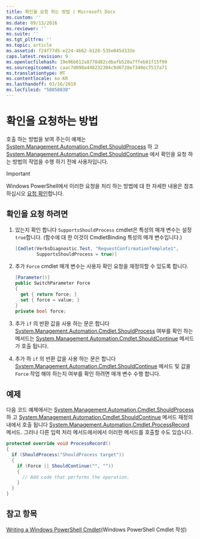 ```yaml
---
title: 확인을 요청 하는 방법 | Microsoft Docs
ms.custom: ''
ms.date: 09/13/2016
ms.reviewer: ''
ms.suite: ''
ms.tgt_pltfrm: ''
ms.topic: article
ms.assetid: f24f77d5-e224-4b62-b128-535e045d333e
caps.latest.revision: 9
ms.openlocfilehash: 19e96b612a8778d82cdbafb528a7ffeb01f15f99
ms.sourcegitcommit: caac7d098a448232304c9d6728e7340ec7517a71
ms.translationtype: MT
ms.contentlocale: ko-KR
ms.lasthandoff: 03/16/2019
ms.locfileid: "58058830"
---
```

# <a name="how-to-request-confirmations"></a>확인을 요청하는 방법

호출 하는 방법을 보여 주는이 예제는 [System.Management.Automation.Cmdlet.ShouldProcess](/dotnet/api/System.Management.Automation.Cmdlet.ShouldProcess) 하 고 [System.Management.Automation.Cmdlet.ShouldContinue](/dotnet/api/System.Management.Automation.Cmdlet.ShouldContinue) 에서 확인을 요청 하는 방법의 작업을 수행 하기 전에 사용자입니다.

> [!IMPORTANT]
> Windows PowerShell에서 이러한 요청을 처리 하는 방법에 대 한 자세한 내용은 참조 하십시오 [요청 확인](./requesting-confirmation-from-cmdlets.md)합니다.

## <a name="to-request-confirmation"></a>확인을 요청 하려면

1. 있는지 확인 합니다 `SupportsShouldProcess` cmdlet은 특성의 매개 변수는 설정 `true`합니다. (함수에 대 한 이것이 CmdletBinding 특성의 매개 변수입니다.)

    ```csharp
    [Cmdlet(VerbsDiagnostic.Test, "RequestConfirmationTemplate1",
            SupportsShouldProcess = true)]
    ```

2. 추가 `Force` cmdlet 매개 변수는 사용자 확인 요청을 재정의할 수 있도록 합니다.

    ```csharp
    [Parameter()]
    public SwitchParameter Force
    {
      get { return force; }
      set { force = value; }
    }
    private bool force;
    ```

3. 추가 `if` 의 반환 값을 사용 하는 문은 합니다 [System.Management.Automation.Cmdlet.ShouldProcess](/dotnet/api/System.Management.Automation.Cmdlet.ShouldProcess) 여부를 확인 하는 메서드는 [System.Management.Automation.Cmdlet.ShouldContinue](/dotnet/api/System.Management.Automation.Cmdlet.ShouldContinue) 메서드가 호출 됩니다.

4. 추가 하 `if` 의 반환 값을 사용 하는 문은 합니다 [System.Management.Automation.Cmdlet.ShouldContinue](/dotnet/api/System.Management.Automation.Cmdlet.ShouldContinue) 메서드 및 값을 `Force` 작업 해야 하는지 여부를 확인 하려면 매개 변수 수행 합니다.

## <a name="example"></a>예제

다음 코드 예제에서는 [System.Management.Automation.Cmdlet.ShouldProcess](/dotnet/api/System.Management.Automation.Cmdlet.ShouldProcess) 하 고 [System.Management.Automation.Cmdlet.ShouldContinue](/dotnet/api/System.Management.Automation.Cmdlet.ShouldContinue) 메서드 재정의 내에서 호출 됩니다 [System.Management.Automation.Cmdlet.ProcessRecord](/dotnet/api/System.Management.Automation.Cmdlet.ProcessRecord) 메서드. 그러나 다른 입력 처리 메서드에서에서 이러한 메서드를 호출할 수도 있습니다.

```csharp
protected override void ProcessRecord()
{
  if (ShouldProcess("ShouldProcess target"))
  {
    if (Force || ShouldContinue("", ""))
    {
      // Add code that performs the operation.
    }
  }
}
```

## <a name="see-also"></a>참고 항목

[Writing a Windows PowerShell Cmdlet](./writing-a-windows-powershell-cmdlet.md)(Windows PowerShell Cmdlet 작성)
